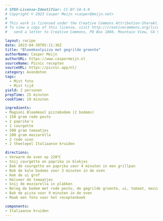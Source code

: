 ```yaml
---
# SPDX-License-Identifier: CC-BY-SA-4.0
# Copyright © 2023 Casper Meijn <casper@meijn.net>
# 
# This work is licensed under the Creative Commons Attribution-ShareAlike 4.0 International License. 
# To view a copy of this license, visit http://creativecommons.org/licenses/by-sa/4.0/ or 
#   send a letter to Creative Commons, PO Box 1866, Mountain View, CA 94042, USA.

layout: recipe
date: 2023-04-30T05:11:36Z
title: "Bloemkoolpizza met gegrilde groente"
authorName: Casper Meijn
authorURL: https://www.caspermeijn.nl
sourceName: Picnic recepten
sourceURL: https://picnic.app/nl/
category: Avondeten
tags:
  - Mist foto
  - Mist tijd
yield: 2 personen
prepTime: 25 minuten
cookTime: 10 minuten

ingredients:
- Magioni Bloemkool pizzabodem (2 bodems)
- 150 gram rode pesto
- 2 paprika's
- 1 courgette
- 500 gram tomaatjes
- 200 gram mozzarella
- 2 rode uien
- 2 theelepel Italiaanse kruiden

directions:
- Verwarm de oven op 220℃
- Snij courgette en paprika in blokjes
- Bak de courgette en paprika voor 4 minuten in een grillpan
- Bak de kale bodems voor 3 minuten in de oven
- Hak de ui grof
- Halveer de tomaatjes
- Snij de mozzarella in plakken
- Beleg de bodem met rode pesto, de gegrilde groente, ui, tomaat, mozzarella en Italiaanse kruiden
- Bak de pizza voor 9 minuten in de oven
- Maak een foto voor het receptenboek

components:
- Italiaanse kruiden
---
```


